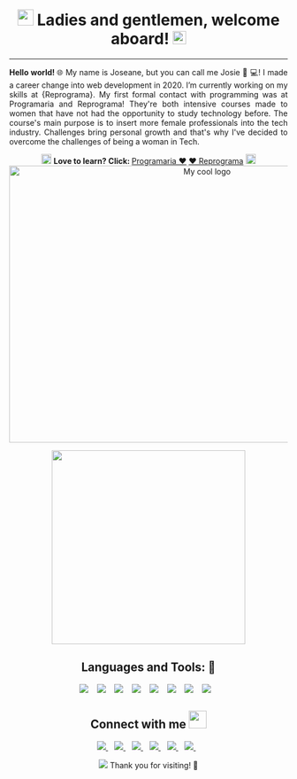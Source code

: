 

<h1 align='center'>
 <img src="https://github.com/TheDudeThatCode/TheDudeThatCode/blob/master/Assets/Hi.gif" width="29px"> Ladies and gentlemen, welcome aboard! <img src="https://github.com/TheDudeThatCode/TheDudeThatCode/blob/master/Assets/Earth.gif" width="24px"> 
</h1>
<hr/>
<p align='justify'>
 <b> Hello world! </b> 🌐 My name is Joseane, but you can call me Josie 👧 💻! I made a career change into web development in 2020.  I’m currently working on my skills at {Reprograma}. My first formal contact with programming was at Programaria and Reprograma! They're both intensive courses made to women that have not had the opportunity to study technology before. The course's main purpose is to insert more female professionals into the tech industry. Challenges bring personal growth and that's why I've decided to overcome the challenges of being a woman in Tech. </p>  

<p align='center'>
  <img src="https://github.com/TheDudeThatCode/TheDudeThatCode/blob/master/Assets/Rocket.gif" width="18px">
 <b> Love to learn? Click: </b>  
 <!--<img src="https://github.com/TheDudeThatCode/TheDudeThatCode/blob/master/Assets/Medal.gif" width="20px"> -->
  <a href='https://www.programaria.org/'> Programaria ♥️</a>
  <a href='https://reprograma.com.br/'> ♥️ Reprograma</a>
  <img src="https://github.com/TheDudeThatCode/TheDudeThatCode/blob/master/Assets/Rocket.gif" width="18px">
 <br>
 <img align="up" width="700" height="500" src="https://reprograma.com.br/assets/img/cursos-03.png" alt="My cool logo"/>
</p>
<p align='center'>
  <a href="#"><img src="https://github-readme-stats.vercel.app/api?username=Joseane-Guedes&show_icons=true&count_private=true&theme=buefy" width="350"></a>
</p>
<h2 align='center'> <b> Languages and Tools: 🧰 </b></h2> 
<!--<p align='center'>
  <a href="#"><img src="https://github-readme-stats.vercel.app/api?username=Joseane-Guedes&show_icons=true&count_private=true&theme=buefy" width="350"></a>
</p> -->
<p align='center'>
  <img src="https://img.shields.io/badge/Visual_Studio_Code-0078D4?style=for-the-badge&logo=visual%20studio%20code&logoColor=white" /> &nbsp;&nbsp;
  <img src="https://img.shields.io/badge/HTML5-E34F26?style=for-the-badge&logo=html5&logoColor=white" /> &nbsp;&nbsp;
  <img src="https://img.shields.io/badge/CSS-239120?&style=for-the-badge&logo=css3&logoColor=white" /> &nbsp;&nbsp;
  <img src="https://img.shields.io/badge/JavaScript-323330?style=for-the-badge&logo=javascript&logoColor=F7DF1E" /> &nbsp;&nbsp;
  <img src="https://img.shields.io/badge/Ruby-CC342D?style=for-the-badge&logo=ruby&logoColor=white" /> &nbsp;&nbsp;
  <img src="https://img.shields.io/badge/Python-14354C?style=for-the-badge&logo=python&logoColor=white" /> &nbsp;&nbsp;
  <img src="https://img.shields.io/badge/Git-F05032?style=for-the-badge&logo=git&logoColor=white" /> &nbsp;&nbsp;
  <img src="https://img.shields.io/badge/shell_script%20-%23121011.svg?&style=for-the-badge&logo=gnu-bash&logoColor=white"/> &nbsp;&nbsp;  
</p>

<h2 align='center'> Connect with me <img src="https://github.com/TheDudeThatCode/TheDudeThatCode/blob/master/Assets/Handshake.gif" height="32px">
</h2> 
<p align='center'>
  
  <a target="_blank" href="https://www.linkedin.com/in/joseane-guedes/">
    <img src="https://img.shields.io/badge/linkedin-%230077B5.svg?&style=for-the-badge&logo=linkedin&logoColor=white" />
  </a>&nbsp;&nbsp;
  <a target="_blank" href="https://www.instagram.com/josie_codes/">
    <img src="https://img.shields.io/badge/instagram-%23E4405F.svg?&style=for-the-badge&logo=instagram&logoColor=white" />        
  </a>&nbsp;&nbsp;
  <a target="_blank" href="https://github.com/Joseane-Guedes">
    <img src="https://img.shields.io/badge/GitHub-100000?style=for-the-badge&logo=github&logoColor=white" />        
  </a>&nbsp;&nbsp;
   <a target="_blank" href="https://www.facebook.com/joseane.guedes2016/">
    <img src="https://img.shields.io/badge/Facebook-1877F2?style=for-the-badge&logo=facebook&logoColor=white" />        
  </a>&nbsp;&nbsp;
 <!-- <a target="_blank" href="https://www.facebook.com/messages/t/1811163951/">
    <img src="https://img.shields.io/badge/Messenger-00B2FF?style=for-the-badge&logo=messenger&logoColor=white" />        
  </a>&nbsp;&nbsp; -->
  <a target="_blank" href="mailto:joseane_23@hotmail.com">
  <img src="https://img.shields.io/badge/Microsoft_Outlook-0078D4?style=for-the-badge&logo=microsoft-outlook&logoColor=white" />
  </a>&nbsp;&nbsp;
  <a target="_blank" href="https://twitter.com/JoseaneGuedes8?s=08">
  <img src= "https://img.shields.io/badge/Twitter-1DA1F2?style=for-the-badge&logo=twitter&logoColor=white" />
  </a>&nbsp;&nbsp;
</p>

<p align='center'>
  <a href="#"><img src="https://badges.pufler.dev/visits/Joseane-Guedes/Joseane-Guedes"></a> Thank you for visiting! 🎉
</p>

